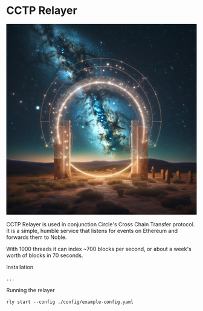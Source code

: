 # CCTP Relayer

<img src="header.png" width="512px">

CCTP Relayer is used in conjunction Circle's Cross Chain Transfer protocol.  It is a simple, humble service that listens for events on Ethereum and forwards them to Noble.

With 1000 threads it can index ~700 blocks per second, or about a week's worth of blocks in 70 seconds.

Installation
```shell
...
```

Running the relayer
```shell
rly start --config ./config/example-config.yaml
```
